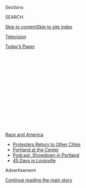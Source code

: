 <div id="app">

<div>

<div>

<div>

<div class="NYTAppHideMasthead css-1q2w90k e1suatyy0">

<div class="section css-ui9rw0 e1suatyy2">

<div class="css-eph4ug er09x8g0">

<div class="css-6n7j50">

</div>

<span class="css-1dv1kvn">Sections</span>

<div class="css-10488qs">

<span class="css-1dv1kvn">SEARCH</span>

</div>

[Skip to content](#site-content)[Skip to site
index](#site-index)

</div>

<div id="masthead-section-label" class="css-1wr3we4 eaxe0e00">

[Television](https://www.nytimes.com/section/arts/television)

</div>

<div class="css-10698na e1huz5gh0">

</div>

</div>

<div id="masthead-bar-one" class="section hasLinks css-15hmgas e1csuq9d3">

<div class="css-uqyvli e1csuq9d0">

</div>

<div class="css-1uqjmks e1csuq9d1">

</div>

<div class="css-9e9ivx">

[](https://myaccount.nytimes.com/auth/login?response_type=cookie&client_id=vi)

</div>

<div class="css-1bvtpon e1csuq9d2">

[Today’s
Paper](https://www.nytimes.com/section/todayspaper)

</div>

</div>

</div>

</div>

<div data-aria-hidden="false">

<div id="site-content" data-role="main">

<div>

<div class="css-1aor85t" style="opacity:0.000000001;z-index:-1;visibility:hidden">

<div class="css-1hqnpie">

<div class="css-epjblv">

<span class="css-17xtcya">[Television](/section/arts/television)</span><span class="css-x15j1o">|</span><span class="css-fwqvlz">The
Reconciliation Must Be
Televised</span>

</div>

<div class="css-k008qs">

<div class="css-1iwv8en">

<span class="css-18z7m18"></span>

<div>

</div>

</div>

<span class="css-1n6z4y">https://nyti.ms/3goRuXa</span>

<div class="css-1705lsu">

<div class="css-4xjgmj">

<div class="css-4skfbu" data-role="toolbar" data-aria-label="Social Media Share buttons, Save button, and Comments Panel with current comment count" data-testid="share-tools">

  - 
  - 
  - 
  - 
    
    <div class="css-6n7j50">
    
    </div>

  - 
  - 

</div>

</div>

</div>

</div>

</div>

</div>

<div id="NYT_TOP_BANNER_REGION" class="css-13pd83m">

<div>

<div id="styln-prism-menu-1590763508878" class="section interactive-content interactive-size-medium css-1edisqu">

<div class="css-17ih8de interactive-body">

<div id="scroll-container" class="css-1gj85ro">

[<span class="styln-title-wrap"><span class="css-1pje3qr">Race
and</span><span class="css-1pje3qr">
America</span></span>](https://www.nytimes.com/news-event/george-floyd-protests-minneapolis-new-york-los-angeles?action=click&pgtype=Article&state=default&region=TOP_BANNER&context=storylines_menu)

  - [Protesters Return to Other
    Cities](https://www.nytimes.com/2020/07/26/us/protests-portland-seattle-trump.html?action=click&pgtype=Article&state=default&region=TOP_BANNER&context=storylines_menu)
  - [Portland at the
    Center](https://www.nytimes.com/2020/07/24/us/portland-oregon-protests-white-race.html?action=click&pgtype=Article&state=default&region=TOP_BANNER&context=storylines_menu)
  - [Podcast: Showdown in
    Portland](https://www.nytimes.com/2020/07/23/podcasts/the-daily/portland-protests.html?action=click&pgtype=Article&state=default&region=TOP_BANNER&context=storylines_menu)
  - [45 Days in
    Louisville](https://www.nytimes.com/interactive/2020/07/16/us/black-lives-matter-protests-louisville-breonna-taylor.html?action=click&pgtype=Article&state=default&region=TOP_BANNER&context=storylines_menu)

</div>

</div>

</div>

</div>

</div>

<div id="top-wrapper" class="css-1sy8kpn">

<div id="top-slug" class="css-l9onyx">

Advertisement

</div>

[Continue reading the main
story](#after-top)

<div class="ad top-wrapper" style="text-align:center;height:100%;display:block;min-height:250px">

<div id="top" class="place-ad" data-position="top" data-size-key="top">

</div>

</div>

<div id="after-top">

</div>

</div>

<div>

<div id="sponsor-wrapper" class="css-1hyfx7x">

<div id="sponsor-slug" class="css-19vbshk">

Supported by

</div>

[Continue reading the main
story](#after-sponsor)

<div id="sponsor" class="ad sponsor-wrapper" style="text-align:center;height:100%;display:block">

</div>

<div id="after-sponsor">

</div>

</div>

<div class="css-186x18t">

<span class="css-10ej3is ezdmqqa0">The Great Read</span>

Critic’s notebook

</div>

<div class="css-1vkm6nb ehdk2mb0">

# The Reconciliation Must Be Televised

</div>

What is the next step as America confronts its racism? A broadcast
spectacle, our critic writes, that could look like court, a telethon,
therapy, an Oprah show — and
more.

<div class="css-79elbk" data-testid="photoviewer-wrapper">

<div class="css-z3e15g" data-testid="photoviewer-wrapper-hidden">

</div>

<div class="css-1a48zt4 ehw59r15" data-testid="photoviewer-children">

![<span class="css-cnj6d5 e1z0qqy90" itemprop="copyrightHolder"><span class="css-1ly73wi e1tej78p0">Credit...</span><span><span>Photo
illustration by Jennifer Ledbury/The New York
Times</span></span></span>](https://static01.nyt.com/images/2020/08/02/arts/02truth-WEB/02truth-WEB-articleLarge.jpg?quality=75&auto=webp&disable=upscale)

</div>

</div>

<div class="css-18e8msd">

<div class="css-vp77d3 epjyd6m0">

<div class="css-hus3qt ey68jwv0" data-aria-hidden="true">

[![Wesley
Morris](https://static01.nyt.com/images/2018/06/13/multimedia/author-wesley-morris/author-wesley-morris-thumbLarge.jpg
"Wesley Morris")](https://www.nytimes.com/by/wesley-morris)

</div>

<div class="css-1baulvz">

By [<span class="css-1baulvz last-byline" itemprop="name">Wesley
Morris</span>](https://www.nytimes.com/by/wesley-morris)

</div>

</div>

  - July 30,
    2020

  - 
    
    <div class="css-4xjgmj">
    
    <div class="css-d8bdto" data-role="toolbar" data-aria-label="Social Media Share buttons, Save button, and Comments Panel with current comment count" data-testid="share-tools">
    
      - 
      - 
      - 
      - 
        
        <div class="css-6n7j50">
        
        </div>
    
      - 
      - 
    
    </div>
    
    </div>

</div>

</div>

<div class="section meteredContent css-1r7ky0e" name="articleBody" itemprop="articleBody">

<div class="css-1fanzo5 StoryBodyCompanionColumn">

<div class="css-53u6y8">

When someone wants to explain where the country’s been since Memorial
Day, they refer to The Moment. “The Moment,” at first, seemed to name a
finite period, the killing of George Floyd on May 25, and the [moments
his death
comprised](https://www.nytimes.com/2020/06/03/arts/george-floyd-video-racism.html).
“The Moment” then proved spongy quick, absorbing the bewildering madness
of the deaths of Ahmaud Arbery and Breonna Taylor and expanding into
more protests in more corners of the planet than seemed fathomable. (The
demonstrations took place during a pandemic; The Moment had swelled
inside a Moment.) It appealed to people whose response to such Moments
has tended to be less than vociferous — white people. White people
marched and chanted. They ate tear gas and pepper spray. White people
said “Black Lives Matter,” “systemic racism” and, occasionally,
“reparations.”

Questions arose about what The Moment was and what should be asked of
it. The Moment brought us new vision to see old wrongs and emboldened us
to raze and ruin them. The Moment reversed power. Mayors stood among
civilians, the police took a knee, a president had been absconded into a
bunker. This Moment was the sort that Black America had been waiting for
— when the woke learned to walk, when the Confederate flag ceased
official operation as a security blanket, when even a beloved music trio
had to concede that [“Dixie” no longer becomes
them](https://www.nytimes.com/2020/06/25/arts/music/dixie-chicks-change-name.html).

So here we are, still in this Moment, tasked to behold the changing of
names and the signaling of virtue. Waiting for meaningful legislative
reform, seizing matters with civilian hands in the meantime: recasting
jobs; reclaiming parks and pedestals and city streets, these local
reclamations, seemingly one public space at a time. The speed of change
in a country notoriously allergic to it feels like a spree, reckoning as
a marathon of “Supermarket Sweep.” We know The Moment is connected to
other moments yet there’s a sense in our bones that it differs from
them. Who knows when such a Moment might come along again?

</div>

</div>

<div class="css-1fanzo5 StoryBodyCompanionColumn">

<div class="css-53u6y8">

Before it vanishes, the centuries and conditions that produced it
warrant commemoration. They warrant further confrontation, reclamation
and connection. They warrant an event — broadcast across the country,
over months, not days — that squares the present with the past, that
explains The Moment to those who say they are, at last, awake to it.
This Moment of historic holding to account, of looking inward, deserves
a commensurate, totalizing event that explains what is being reckoned
with, demanded and hoped for, an experience that rubs between its
fingers the earth upon which all those toppled monuments had so brazenly
stood. The Moment warrants a depth of conversation the United States has
never had. It demands truth and reconciliation.

</div>

</div>

<div>

</div>

<div class="css-1fanzo5 StoryBodyCompanionColumn">

<div class="css-53u6y8">

Other countries have undergone such commissions, tribunals and soul
searching — among them, El Salvador, Rwanda, Peru, Germany, South
Africa. They recount staggering atrocity — inconceivable corruption,
organized oppression, genocide. Of their participants, they compel
confession and vulnerability. Of their audience, they require fortitude,
a pillow to wail into, a strong
stomach.

-----

## *A truth and reconciliation event in 2020 would help make up for 150 years of missed opportunities.*

-----

This country has flirted with truth and reconciliation. Reconstruction
ended in 1877, a dozen years after the end of the Civil War. It was more
political action than ritual, a campaign of personhood and rights that
ended when racists intimidated it out of existence. In 1968, in the wake
of the racial conflagrations roiling American cities during the mid- to
late 1960s, Gov. Otto Kerner Jr. of Illinois presented the findings of
his so-called riot commission, whose politically moderate and racially
uniform makeup (two of its members were Black; there was one woman) was
strategically cast for ho-hum results. What it delivered to President
Lyndon B. Johnson was, instead, shockingly, comprehensively grim. The
United States, the commission concluded, is a hopelessly divided nation
that has locked its Black citizens in impoverishment and swallowed the
key, that good white folks were out-to-lunch and therefore as culpable
as the white supremacists were malignant.

</div>

</div>

<div class="css-1fanzo5 StoryBodyCompanionColumn">

<div class="css-53u6y8">

The conclusions and recommendations were urgent, vast yet granular,
attentive and astringent. The report deduced that, among other things,
the roots of the violence demanded massive housing and police reform, a
serious political and economic commitment to social programs, and higher
taxes. But nothing meaningful came of it. The conclusions were too
overwhelming — too indicting. Johnson seemed to take the findings
personally. Plus: the money required to confront them was being spent to
prolong the fight in Vietnam. So white America went the opposite
direction, electing Richard Nixon, who ran, in part, on a law-and-order
campaign. The wound festered.

When it was published as a book early in ’68, the report became a best
seller. But it ought to have been part of a one-two punch. Part two
should have been a televised, multipart presentation of the commission’s
intensive effort: its conclusions, considerable field work and
still-bracing historical contextualizing put before the public,
alongside the disgruntled, despondent, enraged, *hurt* Black Americans
whose circumstances swell the report. The country watched the cities
burn but never met the human beings who lived in them. It didn’t spend
days on end hearing Kerner and especially, perhaps, John V. Lindsay, the
mayor of New York and the commission’s most popular member, inveighing
against the racism in our marrow. Johnson and Nixon were essentially
able to look the other way.

The nation had become consumed with news of the war. But there was
evident hunger to know more about the terrors at home. Nine years after
the Kerner Report, a century after Reconstruction’s abandonment, we got
“Roots” — eight nights of generational magnum opus meant to inspire as
much as explain. It was far from the Kerner Report, set in Gambia and
the antebellum South, during the Civil War and its aftermath.

ABC aired “Roots” on consecutive nights as a hedge; the network, home of
“Happy Days,” had expected a dud, despite the Alex Haley novel it was
based on being a huge hit. The year before, during the bicentennial, NBC
had a ratings smash with the network-television debut of “Gone With the
Wind.” “Roots” wasn’t perfumed with nostalgia. It was, for 1977, a
watershed retrospective, in which a Black family were the heroes, and
the dads from some of America’s favorite shows — “The Brady Bunch,” “The
Waltons,” “Bonanza” — played racists. Scores of millions of people
beheld its 12 or so hours; the finale on ABC remains the third
highest-rated television episode ever. Which is to say that we once were
ready to go through something ugly together as a nation.

Neither the times nor the climes are, of course, what they were in ’77.
For one thing, most of the country watched that series because there
wasn’t much else on. A truth and reconciliation event in 2020 would help
make up for 150 years of missed opportunities. It should be broadcast
live and streamed the way impeachments and inaugurations are; the way
certain trials are. That would require more than just ABC’s audacity,
however backhanded. It would need CBS’s, NBC’s and Fox’s; CNN’s, BET’s
and the Weather Channel’s. It would demand the platforms of Netflix,
HBO, Disney+, Hulu and Amazon. There would be no escaping this thing,
since there is no escape in the daily lives of many Americans. We’ve
marched for systemic reform. This event — some of it recorded, some
broadcast live — would tell the horror story of the system, draw
straight lines from slavery to right now and demand the system be
reformed.

-----

</div>

</div>

<div class="css-1fanzo5 StoryBodyCompanionColumn">

<div class="css-53u6y8">

## *What would an American version be? Court, theater, a hearing, a telethon, therapy, TV, church, Ken Burns, Anna Deavere Smith? Each perhaps — and more.*

-----

In South Africa, in 1996, a Truth and Reconciliation Commission arose
from an agreement to grant amnesty to those who confessed to crimes
against humanity committed during more than four decades of Apartheid.
The commission took statements from 22,000 victims and witnesses;
thousands of people applied for amnesty; and a kind of extralegal trial
ensued in which the perpetrators faced their victims.

Some of the hearings were broadcast on Sundays for two years in hourlong
episodes and some, on very few occasions, were live. Initially, the
government resisted televising them at all but relented to international
pressure. Deborah Hoffman and Frances Reid made a haunting documentary
of the proceedings, focused on a few cases. Released in 2000, it’s
called “[Long Night’s Journey Into
Day](https://www.nytimes.com/2000/03/29/movies/film-review-following-south-africa-s-wrenching-road-to-truth.html)”;
and in it, you can see why such an event would be difficult for live
production. The hearings were unpredictable and thorny. Not everyone
looking for amnesty was necessarily contrite. Racial exorcism proved
elusive.

What would an American version be? Court, theater, a hearing, a
telethon, therapy, TV, church, Ken Burns, Anna Deavere Smith? Each
perhaps — and more. Who would make it? I don’t know. It could certainly
proceed in conjunction with the minds and imaginations of the staff
within the Smithsonian brain trust and Bryan Stevenson’s Equal Justice
Initiative. Who has been keeping C-SPAN going all these many decades?
The production, however, is merely the second hurdle to clear. The first
would be convincing executives that it’s worth doing in the first place.
Here’s what to say about that: The entertainment industry itself has
more than a century of harm to atone for and ameliorate. Any company
that believes the solution to “systemic racism” is “The Help” shouldn’t
mind a surrender of its airwaves.

Should this event be night after night of that scene in “[Hidden
Figures](https://www.nytimes.com/2016/12/22/movies/hidden-figures-review.html)”
in which Taraji P. Henson [unloads on a giant
room](https://www.youtube.com/watch?v=9j6p7ajuh-E) full of white men,
including Kevin Costner, that she’s always late because her colored
bathroom *is a mile away from her desk*? No. This wouldn’t be an
exercise in rage, self-pity or despair, not purely, although the terrain
will, by necessity, be despairing. It wouldn’t be a series of “white
fragility” lectures, either. What’s needed is a broadcast that could
include white Americans awakening to racism but remains focused on the
legacies of the racism itself. There might be some of the emotional
individual confrontation that put so many South Africans through the
wringer. The American version would dare to hold the country to account
and atone.

Would that then mean the duty for reconciliation resides with the
government? Would the commission just be Congress? I hope not — it
should entail more than elected officials. A mandate for the event would
come as much from the public as from Washington. The power of Kerner’s
outfit was that it went out and *heard* people.

</div>

</div>

<div class="css-1fanzo5 StoryBodyCompanionColumn">

<div class="css-53u6y8">

There’s a blueprint for what I’m proposing, and it’s basically sitting
in a vault. [House Bill
H.R. 40](https://www.nytimes.com/2019/06/19/us/politics/slavery-reparations-hearing.html),
as it’s now called, was originally introduced by John Conyers in 1989.
He brought it up repeatedly until he left Congress in 2017. The
Commission to Study and Develop Reparation Proposals for
African-Americans currently rests in the hands of Representative Sheila
Jackson Lee. What Conyers, who died in 2019, was asking the bill to do
seems perfectly reasonable — “address the fundamental injustice,
cruelty, brutality, and inhumanity of slavery in the United States and
the 13 American colonies between 1619 and 1865 and to establish a
commission to study and consider a national apology and proposal for
reparations for the institution of slavery.”

Why not start with that? The bill is simply calling for a conversation
about reparations. It doesn’t demand a dollar be paid and only
insinuates that money is owed. Instead, it simply wants members of
Congress to *talk* about what it would mean for the United States
government to close a wealth gap that it opened and, over centuries,
widened until inequality among the races appears irreconcilable. If
Congress refuses to take it up, Hollywood should adapt
it.

-----

## *Slavery wouldn’t be the subject of this televised reckoning. Racism would.*

-----

The white people who bought, owned, traded, lashed and raped Black
people are long dead. Their descendants are among us. Slavery, however,
wouldn’t be the subject of this televised reckoning. Racism would. A
crucial chunk of a truth and reconciliation broadcast would use the work
of scholars and thinkers like [Matthew
Desmond](https://www.nytimes.com/2016/02/22/books/evicted-book-review-matthew-desmond.html),
Ta-Nehisi Coates, [Nikole
Hannah-Jones](https://www.nytimes.com/interactive/2020/06/24/magazine/reparations-slavery.html),
Isabel Wilkerson and Richard Rothstein to enumerate the means by which
the country has prospered from the theft of land and the strategic
denial of housing.

It’s both a logical framing and a literary one. A home is a transferable
asset. It is a refuge, a nest, a beacon of welcome, a source of dignity
— the most basic of needs, and for many people over many too many
decades, outrageously elusive. “What white Americans have never fully
understood — but what the Negro can never forget,” the Kerner Report
concluded back in 1968, “is that white society is deeply implicated in
the ghetto. White institutions created it, white institutions maintain
it, and white society condones it.”

</div>

</div>

<div class="css-1fanzo5 StoryBodyCompanionColumn">

<div class="css-53u6y8">

Weeks could be spent covering housing with, among other things, a series
of documentaries that highlight the many government and
government-backed programs designed to strengthen segregation and
bolster so-called ghettos. You could spend an entire night with the
story of Clyde Ross, the Chicago laborer who wound up as a housing
rights activist and whose travails Coates built his argument around in
“[The Case for
Reparations](https://www.theatlantic.com/magazine/archive/2014/06/the-case-for-reparations/361631/).”

Weeks more could be spent on law enforcement, telling the story of
America’s police force, its roots in enslavement and how racism now
seems so inextricable from policing that calls for its abolition have
migrated from the ideological fringes. Enough police officers, lawyers,
families of the dead, legal scholars and people who are currently and
formerly incarcerated could testify to racism’s criminal-justice
puppetry. The same goes for the ways in which nonwhite people are far
likelier to [live amid
pollution](https://www.theatlantic.com/politics/archive/2018/02/the-trump-administration-finds-that-environmental-racism-is-real/554315/)
than white Americans; and the deep, unbreakable hypocrisies that
continue to keep Black children learning separately and in substandard
conditions.

There must be room for the testimony of young Black people whom nobody’s
heard of, folks whose hopelessness and alienation, whose fragile
personal ambitions and self-belief, can be traced from here back to the
1980s and the 1960s, back to the disillusionments of the late 1870s
after the government foreclosed Reconstruction. They are my cousins, my
neighbors, my pals. They’re between almost every line of the Kerner
Report. And no one is listening to them now.

This reckoning event would in part entail stories of the ways in which
the poison of racism has ruined lives and wrecked families, like the
Rushes of Lowndes County, a sparsely populated, desperately poor patch
of central Alabama. Two years ago, during a congressional hearing,
[Pamela Sue
Rush](https://www.facingsouth.org/2020/07/remembering-pamela-sue-rush-death-caused-structural-poverty)
discussed the devastating squalor to which she’d been relegated for most
of her life. Rush was enlisted to become an activist against her own
poverty and poor health care options. In July, she died of Covid-19.
[She
was 50](https://www.pbs.org/newshour/show/in-alabama-racial-disparities-in-health-outcomes-predate-the-pandemic).

The country deserves to hear her family discuss her underlying
conditions and how they took hold on the land of the former slave
quarters that held her mobile home. Citizens of Lowndes could inform the
country of their lack of access to plumbing or basic sanitation
services, about their shouldering **** of a **** disproportionate share
of this pandemic. The Rosses could stand before the country and tell of
Clyde’s losses, fights and gains. Then we’d hear from the officials and
schemers who neglected and bilked them. Their confessors would be the
likes of Oprah Winfrey, Gayle King, Terry Gross, Katie Couric, Trevor
Noah, Brian Lehrer, Cheryl Strayed and Connie Chung, people who excel at
listening, people whom Americans are used to listening to, people whose
ears seem connected directly to their hearts. The listening feels
important. So does the facilitation of dialogue. This makes someone like
Winfrey critical to the undertaking. She is a [pioneer of televised
reckoning](https://www.nytimes.com/2018/06/21/arts/design/oprah-winfrey-smithsonian-national-museum-of-african-american-history-and-culture.html)
and remains a master facilitator.

In June, in the midst of the protests, Winfrey held a two-night,
existential video conference call that included Hannah-Jones; Atlanta’s
mayor, Keisha Lance Bottoms; and the antipoverty activist the Rev.
William Barber II. Titled “Where Do We Go From Here?” it made for a
snapshot of a potential commission. For Apple TV+, Winfrey has just
begun holding conversations about our times with thought leaders and
others. She was made for The Moment. “The Oprah Winfrey Show” was a
25-year truth and reconciliation
commission.

</div>

</div>

<div class="css-1fanzo5 StoryBodyCompanionColumn">

<div class="css-53u6y8">

-----

## *There is no shame in entertainment intended to restore, heal, repair, reveal, reframe, to midwife.*

-----

Over a series of weeks, the scope would zoom out and contract, telling
stories about the country in order to place the lives of individuals in
a national context. We’ve grown used to television that’s both
expansionist and screen-pinching, macrocosmic and personal: “The Wire,”
“Hamilton,” “O.J.: Made in America” and the Michael Jordan documentary
“The Last Dance.” We’ve devoured “Star Trek,” “Star Wars,” “Game of
Thrones,” “Harry Potter,” the Boston Red Sox, the Chicago Cubs, and 70
years of soap operas. Sagas are a food group. Obviously, barriers exist
to wanting and understanding this one. We think we know it. We don’t
think we *need* to know it. “I have a Black friend.” “I saw Ken Burns’s
‘The Civil War.’” “Obama.”

Every title on that list is, in its way**,** an entertainment, and so,
perhaps, is this event. It should be a spectacle. It shouldn’t be
spectacular. Maybe some nights ought to feature gospel choirs and tribal
groups, music by Kendrick Lamar, Lila Downs, Pamyua, Gladys Knight and
Rhiannon Giddens. Maybe every installment should simply feature the
lustrous power of Bernice Johnson Reagon, Rutha Mae Harris and Bettie
Mae Fikes, the voices of the civil rights movement. Fikes is “the Voice
of Selma” and the most important living American singer without a
Wikipedia entry. She vowed that the singing she did at John Lewis’s
funeral would be her last. Someone should beg her to reconsider.

Entertainment, here, would be a sobering virtue, catharsis rather than a
loophole. There would be serious room made for spiritual address and
cosmic redress; for acknowledgments of country and native land
stewardship; for many nights of Native Americans reinserting themselves
in the nation’s narrative, troubling it, setting it right; for breath
work and silence that assists us through the heft of this undertaking.
There should be readings and dancing and photography and bands and
orchestras. **** There would be a place, as well, for comedy, some of
which would arise on its own, some of which might necessitate actual
comedians. Laughter helps.

There is no shame in entertainment intended to restore, heal, repair,
reveal, reframe, to midwife. A belief in that aspect of entertainment is
what once brought historic droves of us to “Roots.” We just didn’t know
what to do once it was over. That finale ends with its formerly enslaved
family standing atop the hills of Lauderdale County, Tenn., as though it
were the beginning of “The Sound of Music.”

</div>

</div>

<div class="css-1fanzo5 StoryBodyCompanionColumn">

<div class="css-53u6y8">

Feels like a comfort now. But in 1977, the predominant response was a
deep sigh. The Center for Policy Research [polled 500 Black
Americans](https://www.nytimes.com/1977/06/07/archives/blacks-and-whites-found-to-have-misapprehensions-on-impact-of-roots.html?searchResultPosition=9)
and 500 white Americans and found that many people were saddened by
“Roots.” It was a Moment that ultimately withered.

This Moment didn’t come cheaply. It should not be squandered. It should
be nationally witnessed and absorbed. Truth and reconciliation is a
death and a birth, accordingly arduous, tense, procedural, affirming,
painful. The outcome feels secondary to the process. The ritual is the
benefit. The Moment demands that we summon the courage to put ourselves
through it. At last.

-----

Photo credits for photo illustration: Warner Bros. and Walt Disney
Television (“Roots”); ESPN Films (“O.J.: MADE in AMERICA”); Mandel Ngan,
via Agence France-Presse — Getty Images and Harpo Productions (“The
Oprah Winfrey Show”); Colin Urquhart (“Long Night’s Journey Into Day”);
HBO (“The Wire”); Sara Krulwich, via The New York Times (“Hamilton”);
20th Century Fox (“Hidden Figures”); Associated Press (“The Phil Donahue
Show”

</div>

</div>

</div>

<div>

</div>

<div>

</div>

<div>

</div>

<div>

<div id="bottom-wrapper" class="css-1ede5it">

<div id="bottom-slug" class="css-l9onyx">

Advertisement

</div>

[Continue reading the main
story](#after-bottom)

<div id="bottom" class="ad bottom-wrapper" style="text-align:center;height:100%;display:block;min-height:90px">

</div>

<div id="after-bottom">

</div>

</div>

</div>

</div>

</div>

## Site Index

<div>

</div>

## Site Information Navigation

  - [© <span>2020</span> <span>The New York Times
    Company</span>](https://help.nytimes.com/hc/en-us/articles/115014792127-Copyright-notice)

<!-- end list -->

  - [NYTCo](https://www.nytco.com/)
  - [Contact
    Us](https://help.nytimes.com/hc/en-us/articles/115015385887-Contact-Us)
  - [Work with us](https://www.nytco.com/careers/)
  - [Advertise](https://nytmediakit.com/)
  - [T Brand Studio](http://www.tbrandstudio.com/)
  - [Your Ad
    Choices](https://www.nytimes.com/privacy/cookie-policy#how-do-i-manage-trackers)
  - [Privacy](https://www.nytimes.com/privacy)
  - [Terms of
    Service](https://help.nytimes.com/hc/en-us/articles/115014893428-Terms-of-service)
  - [Terms of
    Sale](https://help.nytimes.com/hc/en-us/articles/115014893968-Terms-of-sale)
  - [Site
    Map](https://spiderbites.nytimes.com)
  - [Help](https://help.nytimes.com/hc/en-us)
  - [Subscriptions](https://www.nytimes.com/subscription?campaignId=37WXW)

</div>

</div>

</div>

</div>
